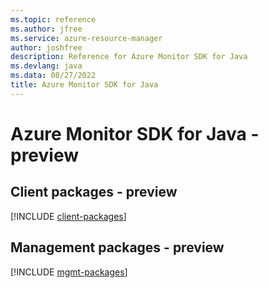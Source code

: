 ```yaml
---
ms.topic: reference
ms.author: jfree
ms.service: azure-resource-manager
author: joshfree
description: Reference for Azure Monitor SDK for Java
ms.devlang: java
ms.data: 08/27/2022
title: Azure Monitor SDK for Java
---
```

# Azure Monitor SDK for Java - preview

## Client packages - preview
[!INCLUDE [client-packages](monitor-client-index.md)]
## Management packages - preview
[!INCLUDE [mgmt-packages](monitor-mgmt-index.md)]